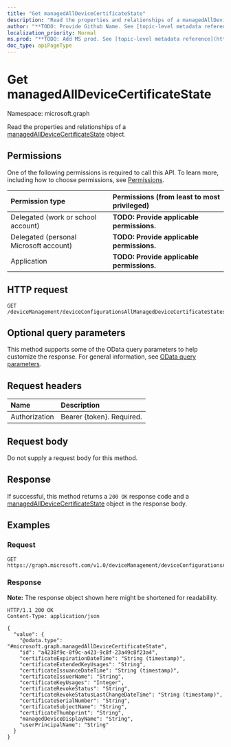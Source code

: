 ```yaml
---
title: "Get managedAllDeviceCertificateState"
description: "Read the properties and relationships of a managedAllDeviceCertificateState object."
author: "**TODO: Provide Github Name. See [topic-level metadata reference](https://msgo.azurewebsites.net/add/document/guidelines/metadata.html#topic-level-metadata)**"
localization_priority: Normal
ms.prod: "**TODO: Add MS prod. See [topic-level metadata reference](https://msgo.azurewebsites.net/add/document/guidelines/metadata.html#topic-level-metadata)**"
doc_type: apiPageType
---
```


# Get managedAllDeviceCertificateState
Namespace: microsoft.graph



Read the properties and relationships of a [managedAllDeviceCertificateState](../resources/managedalldevicecertificatestate.md) object.

## Permissions
One of the following permissions is required to call this API. To learn more, including how to choose permissions, see [Permissions](/graph/permissions-reference).

|Permission type|Permissions (from least to most privileged)|
|:---|:---|
|Delegated (work or school account)|**TODO: Provide applicable permissions.**|
|Delegated (personal Microsoft account)|**TODO: Provide applicable permissions.**|
|Application|**TODO: Provide applicable permissions.**|

## HTTP request

<!-- {
  "blockType": "ignored"
}
-->
``` http
GET /deviceManagement/deviceConfigurationsAllManagedDeviceCertificateStates/{managedAllDeviceCertificateStateId}
```

## Optional query parameters
This method supports some of the OData query parameters to help customize the response. For general information, see [OData query parameters](/graph/query-parameters).

## Request headers
|Name|Description|
|:---|:---|
|Authorization|Bearer {token}. Required.|

## Request body
Do not supply a request body for this method.

## Response

If successful, this method returns a `200 OK` response code and a [managedAllDeviceCertificateState](../resources/managedalldevicecertificatestate.md) object in the response body.

## Examples

### Request
<!-- {
  "blockType": "request",
  "name": "get_managedalldevicecertificatestate"
}
-->
``` http
GET https://graph.microsoft.com/v1.0/deviceManagement/deviceConfigurationsAllManagedDeviceCertificateStates/{managedAllDeviceCertificateStateId}
```


### Response
**Note:** The response object shown here might be shortened for readability.
<!-- {
  "blockType": "response",
  "truncated": true,
  "@odata.type": "microsoft.graph.managedAllDeviceCertificateState"
}
-->
``` http
HTTP/1.1 200 OK
Content-Type: application/json

{
  "value": {
    "@odata.type": "#microsoft.graph.managedAllDeviceCertificateState",
    "id": "a4238f9c-8f9c-a423-9c8f-23a49c8f23a4",
    "certificateExpirationDateTime": "String (timestamp)",
    "certificateExtendedKeyUsages": "String",
    "certificateIssuanceDateTime": "String (timestamp)",
    "certificateIssuerName": "String",
    "certificateKeyUsages": "Integer",
    "certificateRevokeStatus": "String",
    "certificateRevokeStatusLastChangeDateTime": "String (timestamp)",
    "certificateSerialNumber": "String",
    "certificateSubjectName": "String",
    "certificateThumbprint": "String",
    "managedDeviceDisplayName": "String",
    "userPrincipalName": "String"
  }
}
```

